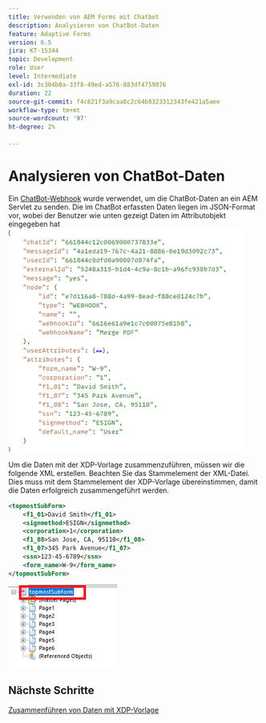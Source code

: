 ```yaml
---
title: Verwenden von AEM Forms mit Chatbot
description: Analysieren von ChatBot-Daten
feature: Adaptive Forms
version: 6.5
jira: KT-15344
topic: Development
role: User
level: Intermediate
exl-id: 3c304b0a-33f8-49ed-a576-883df4759076
duration: 22
source-git-commit: f4c621f3a9caa8c2c64b8323312343fe421a5aee
workflow-type: tm+mt
source-wordcount: '97'
ht-degree: 2%

---
```


# Analysieren von ChatBot-Daten

Ein [ChatBot-Webhook](https://www.chatbot.com/help/webhooks/what-are-webhooks/) wurde verwendet, um die ChatBot-Daten an ein AEM Servlet zu senden.
Die im ChatBot erfassten Daten liegen im JSON-Format vor, wobei der Benutzer wie unten gezeigt Daten im Attributobjekt eingegeben hat
![chatbot-data](assets/chat-bot-data.png)

Um die Daten mit der XDP-Vorlage zusammenzuführen, müssen wir die folgende XML erstellen. Beachten Sie das Stammelement der XML-Datei. Dies muss mit dem Stammelement der XDP-Vorlage übereinstimmen, damit die Daten erfolgreich zusammengeführt werden.


```xml
<topmostSubForm>
    <f1_01>David Smith</f1_01>
    <signmethod>ESIGN</signmethod>
    <corporation>1</corporation>
    <f1_08>San Jose, CA, 95110</f1_08>
    <f1_07>345 Park Avenue</f1_07>
    <ssn>123-45-6789</ssn>
    <form_name>W-9</form_name>
</topmostSubForm>
```

![xdp-template](assets/xdp-template.png)

## Nächste Schritte

[Zusammenführen von Daten mit XDP-Vorlage](./merge-data-with-template.md)
